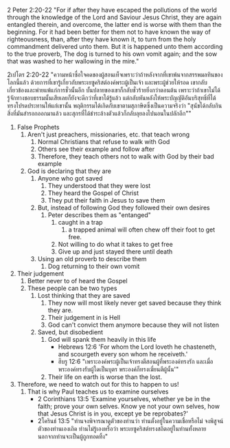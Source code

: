 
2 Peter 2:20-22 "For if after they have escaped the pollutions of the world through the knowledge of the Lord and Saviour Jesus Christ, they are again entangled therein, and overcome, the latter end is worse with them than the beginning. For it had been better for them not to have known the way of righteousness, than, after they have known it, to turn from the holy commandment delivered unto them. But it is happened unto them according to the true proverb, The dog is turned to his own vomit again; and the sow that was washed to her wallowing in the mire."

2เปโตร 2:20-22 "ความหน้าซื่อใจคดของผู้สอนเท็จเพราะว่าถ้าหลังจากที่เขาพ้นจากสรรพมลทินของโลกนี้แล้ว ด้วยการที่เขารู้เกี่ยวกับพระเยซูคริสต์องค์พระผู้เป็นเจ้า และพระผู้ช่วยให้รอด เขากลับเกี่ยวข้องและพ่ายแพ้แก่การชั่วนั้นอีก บั้นปลายของเขาก็กลับชั่วร้ายยิ่งกว่าตอนต้น เพราะว่าถ้าเขาไม่ได้รู้จักทางชอบธรรมนั้นเสียเลยก็ยังจะดีกว่าที่เขาได้รู้แล้ว แต่กลับหันหลังให้พระบัญญัติอันบริสุทธิ์ที่ได้ทรงโปรดประทานให้แก่เขานั้น พฤติกรรมได้เกิดกับเขาตามสุภาษิตซึ่งเป็นความจริงว่า "สุนัขได้กลับกินสิ่งที่มันสำรอกออกมาแล้ว และสุกรที่ได้ชำระล้างตัวแล้วก็กลับลุยลงไปนอนในปลักอีก""

1. False Prophets
    1. Aren't just preachers, missionaries, etc. that teach wrong
        1. Normal Christians that refuse to walk with God
        2. Others see their example and follow after
        3. Therefore, they teach others not to walk with God by their bad example
    2. God is declaring that they are
        1. Anyone who got saved
            1. They understood that they were lost
            2. They heard the Gospel of Christ
            3. They put their faith in Jesus to save them
        2. But, instead of following God they followed their own desires
            1. Peter describes them as "entanged"
                1. caught in a trap
                    1. a trapped animal will often chew off their foot to get free.
                2. Not willing to do what it takes to get free
                3. Give up and just stayed there until death
        3. Using an old proverb to describe them
            1. Dog returning to their own vomit
2. Their judgement
    1. Better never to of heard the Gospel
    2. These people can be two types
        1. Lost thinking that they are saved
            1. They now will most likely never get saved because they think they are.
            2. Their judgement in is Hell
            3. God can't convict them anymore because they will not listen
        2. Saved, but disobedient
            1. God will spank them heavily in this life
                - Hebrews 12:6 'For whom the Lord loveth he chasteneth, and scourgeth every son whom he receiveth.'
                - ฮีบรู 12:6 "เพราะองค์พระผู้เป็นเจ้าทรงตีสอนผู้ที่พระองค์ทรงรัก และเมื่อพระองค์ทรงรับผู้ใดเป็นบุตร พระองค์ก็ทรงเฆี่ยนตีผู้นั้น'"
            2. Their life on earth is worse than the lost.
3. Therefore, we need to watch out for this to happen to us!
    1. That is why Paul teaches us to examine ourselves
        - 2 Corinthians 13:5 'Examine yourselves, whether ye be in the faith; prove your own selves. Know ye not your own selves, how that Jesus Christ is in you, except ye be reprobates?'
        - 2โครินธ์ 13:5 "ท่านจงพิจารณาดูตัวของท่านว่า ท่านตั้งอยู่ในความเชื่อหรือไม่ จงพิสูจน์ตัวของท่านเองเถิด ท่านไม่รู้เองหรือว่า พระเยซูคริสต์ทรงสถิตอยู่ในท่านทั้งหลาย นอกจากท่านจะเป็นผู้ถูกทอดทิ้ง"
